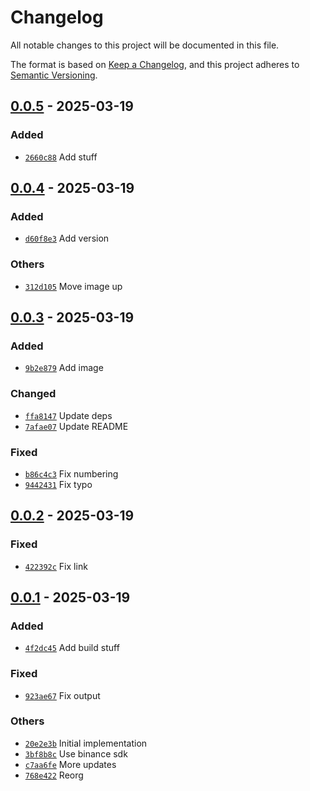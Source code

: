 # Changelog

All notable changes to this project will be documented in this file.

The format is based on [Keep a Changelog](https://keepachangelog.com/en/1.0.0/),
and this project adheres to [Semantic Versioning](https://semver.org/spec/v2.0.0.html).

## [0.0.5] - 2025-03-19

### Added

- [`2660c88`](https://github.com/shapeshed/gasstation/commit/2660c8837f8cf473400a0ea639abde73bc953c6b) Add stuff

## [0.0.4] - 2025-03-19

### Added

- [`d60f8e3`](https://github.com/shapeshed/gasstation/commit/d60f8e355aa826601e2adfa66c6731d3dc900ba6) Add version

### Others

- [`312d105`](https://github.com/shapeshed/gasstation/commit/312d105cdb7328a73da827ded59e6ee5d375b747) Move image up

## [0.0.3] - 2025-03-19

### Added

- [`9b2e879`](https://github.com/shapeshed/gasstation/commit/9b2e8792183586cd1ad223ab6df123dc69aa4b67) Add image

### Changed

- [`ffa8147`](https://github.com/shapeshed/gasstation/commit/ffa8147c1ad150e28fd25f40639adb817e551be8) Update deps
- [`7afae07`](https://github.com/shapeshed/gasstation/commit/7afae07097b44b4fffcd5f6bdcbae13ecf86b38b) Update README

### Fixed

- [`b86c4c3`](https://github.com/shapeshed/gasstation/commit/b86c4c39ef7f9a3cc951dd4e39867de2c9ee6b6b) Fix numbering
- [`9442431`](https://github.com/shapeshed/gasstation/commit/9442431fdf21891828d44ab912bbda945f29969b) Fix typo

## [0.0.2] - 2025-03-19

### Fixed

- [`422392c`](https://github.com/shapeshed/gasstation/commit/422392ca1107ee8ea8f6a41e56682dc2908dabb0) Fix link

## [0.0.1] - 2025-03-19

### Added

- [`4f2dc45`](https://github.com/shapeshed/gasstation/commit/4f2dc45d8df3b55e5e99ba5d1ab1a81cc2337942) Add build stuff

### Fixed

- [`923ae67`](https://github.com/shapeshed/gasstation/commit/923ae672b636938da2ffccd64e25f8b5ec96701e) Fix output

### Others

- [`20e2e3b`](https://github.com/shapeshed/gasstation/commit/20e2e3b113447d5681a532eb5114de10f5eb4c90) Initial implementation
- [`3bf8b8c`](https://github.com/shapeshed/gasstation/commit/3bf8b8c77ab7a85664285be052f3e3d1f677b64f) Use binance sdk
- [`c7aa6fe`](https://github.com/shapeshed/gasstation/commit/c7aa6fe5673212692969413dfea5c9476e2886f7) More updates
- [`768e422`](https://github.com/shapeshed/gasstation/commit/768e422bbfdf931b582e5c983a9a981ffb5ca792) Reorg

[0.0.5]: https://github.com/shapeshed/gasstation/compare/v0.0.4..v0.0.5
[0.0.4]: https://github.com/shapeshed/gasstation/compare/v0.0.3..v0.0.4
[0.0.3]: https://github.com/shapeshed/gasstation/compare/v0.0.2..v0.0.3
[0.0.2]: https://github.com/shapeshed/gasstation/compare/v0.0.1..v0.0.2
[0.0.1]: https://github.com/shapeshed/gasstation/releases/tag/v0.0.1

